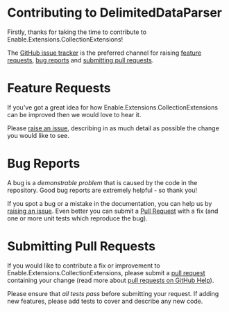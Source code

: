 # Contributing to DelimitedDataParser

Firstly, thanks for taking the time to contribute to Enable.Extensions.CollectionExtensions! 

The [GitHub issue tracker](https://github.com/EnableSoftware/Enable.Extensions.CollectionExtensions/issues) is the preferred channel for raising [feature requests](#feature-requests), [bug reports](#bug-reports) and [submitting pull requests](#submitting-pull-requests).

# Feature Requests

If you've got a great idea for how Enable.Extensions.CollectionExtensions can be improved then we would love to hear it.

Please [raise an issue](https://github.com/EnableSoftware/Enable.Extensions.CollectionExtensions/issues/new), describing in as much detail as possible the change you would like to see.

# Bug Reports

A bug is a *demonstrable problem* that is caused by the code in the repository. Good bug reports are extremely helpful - so thank you!

If you spot a bug or a mistake in the documentation, you can help us by [raising an issue](https://github.com/EnableSoftware/Enable.Extensions.CollectionExtensions/issues/new). Even better you can submit a [Pull Request](#submitting-pull-requests) with a fix (and one or more unit tests which reproduce the bug).

# Submitting Pull Requests

If you would like to contribute a fix or improvement to Enable.Extensions.CollectionExtensions, please submit a [pull request](https://github.com/EnableSoftware/Enable.Extensions.CollectionExtensions/pull/new/master) containing your change (read more about [pull requests on GitHub Help](http://help.github.com/pull-requests/)).

Please ensure that *all tests pass* before submitting your request. If adding new features, please add tests to cover and describe any new code.